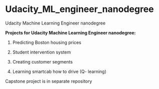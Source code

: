 # Udacity_ML_engineer_nanodegree
Udacity Machine Learning Engineer nanodegree

**Projects for Udacity Machine Learning Engineer nanodegree:**

1. Predicting Boston housing prices

2. Student intervention system

3. Creating customer segments

4. Learning smartcab how to drive (Q- learning)


Capstone project is in separate repository

